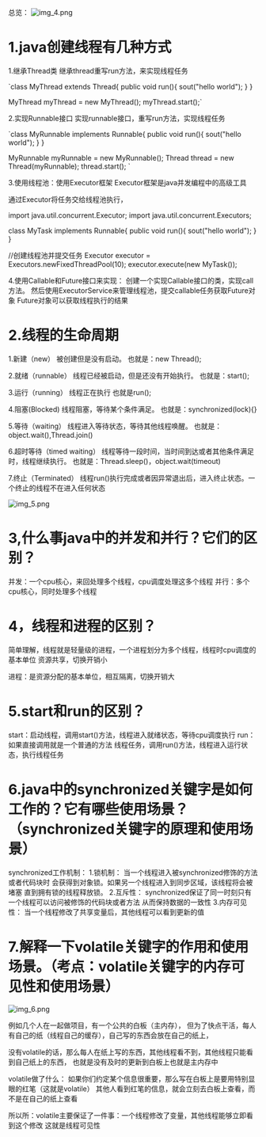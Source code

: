 
总览：
![img_4.png](img_4.png)



#  1.java创建线程有几种方式

1.继承Thread类
继承thread重写run方法，来实现线程任务


`class MyThread extends Thread{
public void run(){
sout("hello world");
}
}


MyThread myThread = new MyThread();
myThread.start();`



2.实现Runnable接口
实现runnable接口，重写run方法，实现线程任务

`class  MyRunnable implements Runnable{
public void run(){
sout("hello world");
}
}

MyRunnable myRunnable = new MyRunnable();
Thread thread = new Thread(myRunnable);
thread.start();
`


3.使用线程池：使用Executor框架
Executor框架是java并发编程中的高级工具

通过Executor将任务交给线程池执行，

import java.util.concurrent.Executor;
import java.util.concurrent.Executors;

class MyTask implements Runnable{
public void run(){
sout("hello world");
}
}

//创建线程池并提交任务
Executor executor = Executors.newFixedThreadPool(10);
executor.execute(new MyTask());


4.使用Callable和Future接口来实现：
创建一个实现Callable接口的类，实现call方法。
然后使用ExecutorService来管理线程池，提交callable任务获取Future对象
Future对象可以获取线程执行的结果




# 2.线程的生命周期

1.新建（new）
被创建但是没有启动。   也就是：new Thread();

2.就绪（runnable）
线程已经被启动，但是还没有开始执行。   也就是：start();

3.运行（running）
线程正在执行  也就是run();

4.阻塞(Blocked)
线程阻塞，等待某个条件满足。  也就是：synchronized(lock){}

5.等待（waiting）
线程进入等待状态，等待其他线程唤醒。  也就是：object.wait(),Thread.join()

6.超时等待（timed waiting）
线程等待一段时间，当时间到达或者其他条件满足时，线程继续执行。 
也就是：Thread.sleep()，object.wait(timeout)

7.终止（Terminated）
线程run()执行完成或者因异常退出后，进入终止状态。一个终止的线程不在进入任何状态

![img_5.png](img_5.png)



# 3,什么事java中的并发和并行？它们的区别？
并发：一个cpu核心，来回处理多个线程，cpu调度处理这多个线程
并行：多个cpu核心，同时处理多个线程


# 4，线程和进程的区别？
简单理解，线程就是轻量级的进程，一个进程划分为多个线程，线程时cpu调度的基本单位
资源共享，切换开销小

进程：是资源分配的基本单位，相互隔离，切换开销大


# 5.start和run的区别？

start：启动线程，调用start()方法，线程进入就绪状态，等待cpu调度执行
run：如果直接调用就是一个普通的方法
线程任务，调用run()方法，线程进入运行状态，执行线程任务



# 6.java中的synchronized关键字是如何工作的？它有哪些使用场景？（synchronized关键字的原理和使用场景）
synchronized工作机制：
    1.锁机制： 当一个线程进入被synchronized修饰的方法或者代码块时
                会获得到对象锁。如果另一个线程进入到同步区域，该线程将会被堵塞
                直到拥有锁的线程释放锁。
    2.互斥性： synchronized保证了同一时刻只有一个线程可以访问被修饰的代码块或者方法
                从而保持数据的一致性
    3.内存可见性： 当一个线程修改了共享变量后，其他线程可以看到更新的值  




# 7.解释一下volatile关键字的作用和使用场景。（考点：volatile关键字的内存可见性和使用场景）
![img_6.png](img_6.png)

例如几个人在一起做项目，有一个公共的白板（主内存），
但为了快点干活，每人有自己的纸（线程自己的缓存），自己写的东西会放在自己的纸上，

没有volatile的话，那么每人在纸上写的东西，其他线程看不到，其他线程只能看到自己纸上的东西，
也就是没有及时的更新到白板上也就是主内存中


volatile做了什么：
如果你们约定某个信息很重要，那么写在白板上是要用特别显眼的红笔（这就是volatile）
其他人看到红笔的信息，就会立刻去白板上查看，而不是在自己的纸上查看

所以所：volatile主要保证了一件事：一个线程修改了变量，其他线程能够立即看到这个修改
            这就是线程可见性


























